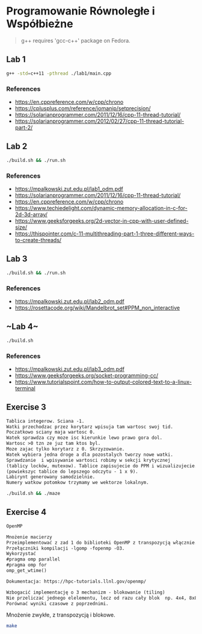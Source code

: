 # Programowanie Równoległe i Współbieżne

> g++ requires 'gcc-c++' package on Fedora.

## Lab 1

```sh
g++ -std=c++11 -pthread ./lab1/main.cpp
```

### References

- https://en.cppreference.com/w/cpp/chrono
- https://cplusplus.com/reference/iomanip/setprecision/
- https://solarianprogrammer.com/2011/12/16/cpp-11-thread-tutorial/
- https://solarianprogrammer.com/2012/02/27/cpp-11-thread-tutorial-part-2/

## Lab 2

```sh
./build.sh && ./run.sh
```

### References

- https://mpalkowski.zut.edu.pl/lab1_odm.pdf
- https://solarianprogrammer.com/2011/12/16/cpp-11-thread-tutorial/
- https://en.cppreference.com/w/cpp/chrono
- https://www.techiedelight.com/dynamic-memory-allocation-in-c-for-2d-3d-array/
- https://www.geeksforgeeks.org/2d-vector-in-cpp-with-user-defined-size/
- https://thispointer.com/c-11-multithreading-part-1-three-different-ways-to-create-threads/

## Lab 3

```sh
./build.sh && ./run.sh
```

### References

- https://mpalkowski.zut.edu.pl/lab2_odm.pdf
- https://rosettacode.org/wiki/Mandelbrot_set#PPM_non_interactive

## ~Lab 4~

```sh
./build.sh
```

### References

- https://mpalkowski.zut.edu.pl/lab3_odm.pdf
- https://www.geeksforgeeks.org/socket-programming-cc/
- https://www.tutorialspoint.com/how-to-output-colored-text-to-a-linux-terminal

## Exercise 3

```txt
Tablica integerow. Sciana -1.
Watki przechodzac przez korytarz wpisuja tam wartosc swoj tid.
Poczatkowo sciany maja wartosc 0.
Watek sprawdza czy moze isc kierunkie lewo prawo gora dol.
Wartosc >0 tzn ze juz tam ktos byl.
Moze zajac tylko korytarz z 0. Skrzyzowanie.
Watek wybiera jedna droge a dla pozostalych tworzy nowe watki.
Sprawdzanie  i wpisywanie wartosci robimy w sekcji krytycznej
(tablicy locków, mutexow). Tablice zapisujecie do PPM i wizualizujecie.
(powiekszyc tablice do lepszego odczytu - 1 x 9).
Labirynt generowany samodzielnie.
Numery watkow potomkow trzymamy we wektorze lokalnym.
```

```sh
./build.sh && ./maze
```

## Exercise 4

```txt
OpenMP

Mnożenie macierzy
Przeimplementować z zad 1 do biblioteki OpenMP z transpozycją włącznie.
Przełączniki kompilacji -lgomp -fopenmp -O3.
Wykorzystać
#pragma omp parallel
#pragma omp for
omp_get_wtime()

Dokumentacja: https://hpc-tutorials.llnl.gov/openmp/

Wzbogacić implementację o 3 mechanizm - blokowanie (tiling)
Nie przeliczać jednego elelementu, lecz od razu cały blok  np. 4x4, 8x8, 16x16, 32x32.
Porównać wyniki czasowe z poprzednimi.
```

Mnożenie zwykłe, z transpozycją i blokowe.

```sh
make
```
